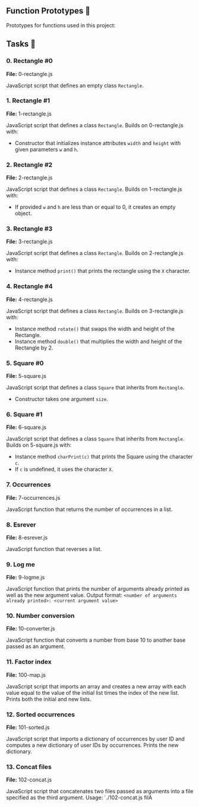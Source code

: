 ## Function Prototypes 💾
Prototypes for functions used in this project:
## Tasks 📃

### 0. Rectangle #0
**File:** 0-rectangle.js

JavaScript script that defines an empty class `Rectangle`.

### 1. Rectangle #1
**File:** 1-rectangle.js

JavaScript script that defines a class `Rectangle`. Builds on 0-rectangle.js with:
- Constructor that initializes instance attributes `width` and `height` with given parameters `w` and `h`.

### 2. Rectangle #2
**File:** 2-rectangle.js

JavaScript script that defines a class `Rectangle`. Builds on 1-rectangle.js with:
- If provided `w` and `h` are less than or equal to 0, it creates an empty object.

### 3. Rectangle #3
**File:** 3-rectangle.js

JavaScript script that defines a class `Rectangle`. Builds on 2-rectangle.js with:
- Instance method `print()` that prints the rectangle using the `X` character.

### 4. Rectangle #4
**File:** 4-rectangle.js

JavaScript script that defines a class `Rectangle`. Builds on 3-rectangle.js with:
- Instance method `rotate()` that swaps the width and height of the Rectangle.
- Instance method `double()` that multiplies the width and height of the Rectangle by 2.

### 5. Square #0
**File:** 5-square.js

JavaScript script that defines a class `Square` that inherits from `Rectangle`.
- Constructor takes one argument `size`.

### 6. Square #1
**File:** 6-square.js

JavaScript script that defines a class `Square` that inherits from `Rectangle`. Builds on 5-square.js with:
- Instance method `charPrint(c)` that prints the Square using the character `c`.
- If `c` is undefined, it uses the character `X`.

### 7. Occurrences
**File:** 7-occurrences.js

JavaScript function that returns the number of occurrences in a list.

### 8. Esrever
**File:** 8-esrever.js

JavaScript function that reverses a list.

### 9. Log me
**File:** 9-logme.js

JavaScript function that prints the number of arguments already printed as well as the new argument value.
Output format: `<number of arguments already printed>: <current argument value>`

### 10. Number conversion
**File:** 10-converter.js

JavaScript function that converts a number from base 10 to another base passed as an argument.

### 11. Factor index
**File:** 100-map.js

JavaScript script that imports an array and creates a new array with each value equal to the value of the initial list times the index of the new list.
Prints both the initial and new lists.

### 12. Sorted occurrences
**File:** 101-sorted.js

JavaScript script that imports a dictionary of occurrences by user ID and computes a new dictionary of user IDs by occurrences.
Prints the new dictionary.

### 13. Concat files
**File:** 102-concat.js

JavaScript script that concatenates two files passed as arguments into a file specified as the third argument.
Usage: `./102-concat.js filA

